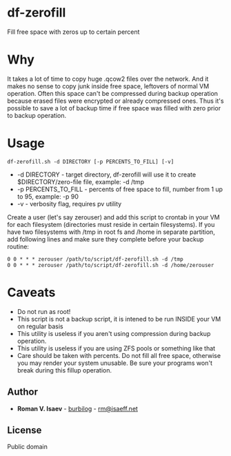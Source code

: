 # df-zerofill
Fill free space with zeros up to certain percent

# Why
It takes a lot of time to copy huge .qcow2 files over the network. And it makes
no sense to copy junk inside free space, leftovers of normal VM operation.
Often this space can't be compressed during backup operation because erased
files were encrypted or already compressed ones. Thus it's possible to save a 
lot of backup time if free space was filled with zero prior to backup operation.

# Usage

    df-zerofill.sh -d DIRECTORY [-p PERCENTS_TO_FILL] [-v]

*  -d DIRECTORY - target directory, df-zerofill will use it to create $DIRECTORY/zero-file file, example: -d /tmp
*  -p PERCENTS_TO_FILL - percents of free space to fill, number from 1 up to 95, example: -p 90
*  -v - verbosity flag, requires pv utility

Create a user (let's say zerouser) and add this script to crontab in your VM for each
filesystem (directories must reside in certain filesystems). If you have two filesystems
with /tmp in root fs and /home in separate partition, add following lines and make sure
they complete before your backup routine:

~~~
0 0 * * * zerouser /path/to/script/df-zerofill.sh -d /tmp
0 0 * * * zerouser /path/to/script/df-zerofill.sh -d /home/zerouser
~~~

# Caveats
*  Do not run as root! 
*  This script is not a backup script, it is intened to be run INSIDE your VM on regular basis
*  This utility is useless if you aren't using compression during backup operation.
*  This utility is useless if you are using ZFS pools or something like that
*  Care should be taken with percents. Do not fill all free space, otherwise you may render your system unusable.
Be sure your programs won't break during this fillup operation.

## Author

* **Roman V. Isaev** - [burbilog](https://github.com/burbilog) - <rm@isaeff.net>

## License

Public domain
